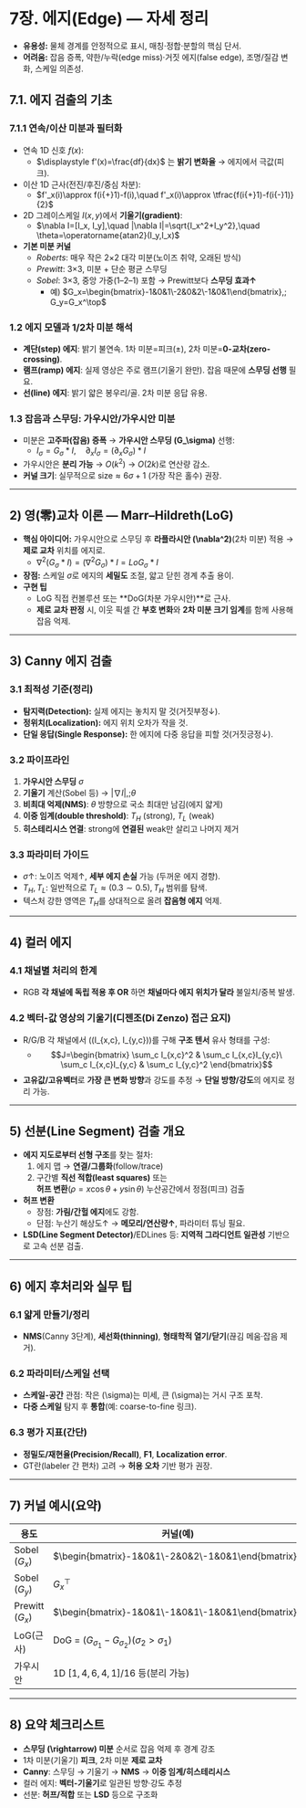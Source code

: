 # 7장. 에지(Edge) — 자세 정리

- **유용성:** 물체 경계를 안정적으로 표시, 매칭·정합·분할의 핵심 단서.
- **어려움:** 잡음 증폭, 약한/누락(edge miss)·거짓 에지(false edge), 조명/질감 변화, 스케일 의존성.

## 7.1. 에지 검출의 기초

### 7.1.1 연속/이산 미분과 필터화

- 연속 1D 신호 $f(x)$: 
	- $\displaystyle f'(x)=\frac{df}{dx}$ 는 **밝기 변화율** → 에지에서 극값(피크).
- 이산 1D 근사(전진/후진/중심 차분):
	- $f'_x(i)\approx f(i{+}1)-f(i),\quad f'_x(i)\approx \tfrac{f(i{+}1)-f(i{-}1)}{2}$
- 2D 그레이스케일 $I(x,y)$에서 **기울기(gradient)**:
	- $\nabla I=[I_x, I_y],\quad |\nabla I|=\sqrt{I_x^2+I_y^2},\quad \theta=\operatorname{atan2}(I_y,I_x)$
- **기본 미분 커널**
    - _Roberts_: 매우 작은 2×2 대각 미분(노이즈 취약, 오래된 방식)
    - _Prewitt_: 3×3, 미분 + 단순 평균 스무딩
    - _Sobel_: 3×3, 중앙 가중(1–2–1) 포함 → Prewitt보다 **스무딩 효과↑**
	    - 예) $G_x=\begin{bmatrix}-1&0&1\-2&0&2\-1&0&1\end{bmatrix},; G_y=G_x^\top$

### 1.2 에지 모델과 1/2차 미분 해석

- **계단(step) 에지**: 밝기 불연속. 1차 미분=피크(±), 2차 미분=**0-교차(zero-crossing)**.
- **램프(ramp) 에지**: 실제 영상은 주로 램프(기울기 완만). 잡음 때문에 **스무딩 선행** 필요.
- **선(line) 에지**: 밝기 얇은 봉우리/골. 2차 미분 응답 유용.

### 1.3 잡음과 스무딩: 가우시안/가우시안 미분

- 미분은 **고주파(잡음) 증폭** → **가우시안 스무딩 (G_\sigma)** 선행:
	- $I_\sigma = G_\sigma * I,\quad \partial_x I_\sigma = (\partial_x G_\sigma) * I$
- 가우시안은 **분리 가능** → $O(k^2)$ → $O(2k)$로 연산량 감소.
- **커널 크기**: 실무적으로 $\text{size} \approx 6\sigma+1$ (가장 작은 홀수) 권장.

---

## 2) 영(零)교차 이론 — Marr–Hildreth(LoG)

- **핵심 아이디어:** 가우시안으로 스무딩 후 **라플라시안 (\nabla^2)**(2차 미분) 적용 → **제로 교차** 위치를 에지로. 
	- $\nabla^2 (G_\sigma * I) = (\nabla^2 G_\sigma) * I = LoG_\sigma * I$
- **장점:** 스케일 $\sigma$로 에지의 **세밀도** 조절, 얇고 닫힌 경계 추출 용이.
- **구현 팁**
    - LoG 직접 컨볼루션 또는 **DoG(차분 가우시안)**로 근사.
    - **제로 교차 판정** 시, 이웃 픽셀 간 **부호 변화**와 **2차 미분 크기 임계**를 함께 사용해 잡음 억제.

---

## 3) Canny 에지 검출

### 3.1 최적성 기준(정리)

- **탐지력(Detection):** 실제 에지는 놓치지 말 것(거짓부정↓).
- **정위치(Localization):** 에지 위치 오차가 작을 것.
- **단일 응답(Single Response):** 한 에지에 다중 응답을 피할 것(거짓긍정↓).

### 3.2 파이프라인

1. **가우시안 스무딩** $\sigma$
2. **기울기** 계산(Sobel 등) → $|\nabla I|,;\theta$
3. **비최대 억제(NMS)**: $\theta$ 방향으로 국소 최대만 남김(에지 얇게)
4. **이중 임계(double threshold)**: $T_H$ (strong), $T_L$ (weak)
5. **히스테리시스 연결**: strong에 **연결된** weak만 살리고 나머지 제거

### 3.3 파라미터 가이드

- $\sigma$↑: 노이즈 억제↑, **세부 에지 손실** 가능 (두꺼운 에지 경향).
- $T_H, T_L$: 일반적으로 $T_L \approx (0.3\sim 0.5),T_H$ 범위를 탐색.
- 텍스처 강한 영역은 $T_H$를 상대적으로 올려 **잡음형 에지** 억제.

---

## 4) 컬러 에지

### 4.1 채널별 처리의 한계

- RGB **각 채널에 독립 적용 후 OR** 하면 **채널마다 에지 위치가 달라** 불일치/중복 발생.

### 4.2 벡터-값 영상의 기울기(디젠조(Di Zenzo) 접근 요지)

- R/G/B 각 채널에서 ((I_{x,c}, I_{y,c}))를 구해 **구조 텐서** 유사 형태를 구성: 
	- $$J=\begin{bmatrix}  
	    \sum_c I_{x,c}^2 & \sum_c I_{x,c}I_{y,c}\  
	    \sum_c I_{x,c}I_{y,c} & \sum_c I_{y,c}^2  
	    \end{bmatrix}$$
- **고유값/고유벡터**로 **가장 큰 변화 방향**과 강도를 추정 → **단일 방향/강도**의 에지로 정리 가능.

---

## 5) 선분(Line Segment) 검출 개요

- **에지 지도로부터 선형 구조**를 찾는 절차:
    1. 에지 맵 → **연결/그룹화**(follow/trace)
    2. 구간별 **직선 적합(least squares)** 또는  
        **허프 변환**($\rho=x\cos\theta+y\sin\theta$) 누산공간에서 정점(피크) 검출
- **허프 변환**
    - 장점: **가림/간헐 에지**에도 강함.
    - 단점: 누산기 해상도↑ → **메모리/연산량↑**, 파라미터 튜닝 필요.
- **LSD(Line Segment Detector)**/EDLines 등: **지역적 그라디언트 일관성** 기반으로 고속 선분 검출.

---

## 6) 에지 후처리와 실무 팁

### 6.1 얇게 만들기/정리

- **NMS**(Canny 3단계), **세선화(thinning)**, **형태학적 열기/닫기**(끊김 메움·잡음 제거).

### 6.2 파라미터/스케일 선택

- **스케일-공간** 관점: 작은 (\sigma)는 미세, 큰 (\sigma)는 거시 구조 포착.
- **다중 스케일** 탐지 후 **통합**(예: coarse-to-fine 링크).

### 6.3 평가 지표(간단)

- **정밀도/재현율(Precision/Recall)**, **F1**, **Localization error**.
- GT란(labeler 간 편차) 고려 → **허용 오차** 기반 평가 권장.

---

## 7) 커널 예시(요약)

| 용도              | 커널(예)                                                     |
| --------------- | --------------------------------------------------------- |
| Sobel ($G_x$)   | $\begin{bmatrix}-1&0&1\-2&0&2\-1&0&1\end{bmatrix}$        |
| Sobel ($G_y$)   | $G_x^\top$                                                |
| Prewitt ($G_x$) | $\begin{bmatrix}-1&0&1\-1&0&1\-1&0&1\end{bmatrix}$        |
| LoG(근사)         | DoG = $(G_{\sigma_1} - G_{\sigma_2}) (\sigma_2>\sigma_1)$ |
| 가우시안            | 1D $[1,4,6,4,1]/16$ 등(분리 가능)                              |

---

## 8) 요약 체크리스트

-  **스무딩 (\rightarrow) 미분** 순서로 잡음 억제 후 경계 강조
-  1차 미분(기울기) **피크**, 2차 미분 **제로 교차**
-  **Canny**: 스무딩 → 기울기 → **NMS** → **이중 임계/히스테리시스**
-  컬러 에지: **벡터-기울기**로 일관된 방향·강도 추정
-  선분: **허프/적합** 또는 **LSD** 등으로 구조화